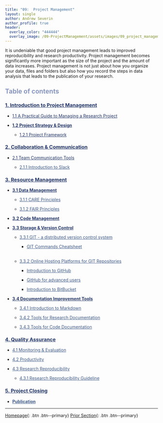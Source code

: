 ```yaml
---
title: "09:  Project Management"
layout: single
author: Andrew Severin
author_profile: true
header:
  overlay_color: "444444"
  overlay_image: /09-ProjectManagement/assets/images/09_project_management_banner.png
---
```



It is undeniable that good project management leads to improved reproducibility and research productivity.  Project management becomes significantly more important as the size of the project and the amount of data increases. Project management is not just about how you organize your data, files and folders but also how you record the steps in data analysis that leads to the publication of your research.  


## <span style="color: #8997c1;">Table of contents</span>


### **<a href="09-ProjectManagement/00-RESEARCH-PROJECT/01-project-management-overview" style="color: #24376b;">1. Introduction to Project Management</a>**

* <a href="09-ProjectManagement/00-RESEARCH-PROJECT/02-intro-to-project-management" style="color: #24376b;">1.1 A Practical Guide to Managing a Research Project</a>

* <b><a href="09-ProjectManagement/00-RESEARCH-PROJECT/03-project-strategy-design" style="color: #24376b;">1.2 Project Strategy & Design</a></b>

  * <a href="09-ProjectManagement/00-RESEARCH-PROJECT/04-project-framework" style="color: #24376b;">1.2.1 Project Framework</a>


### **<a href="09-ProjectManagement/01-COMMUNICATION/00-collaboration-communication" style="color: #24376b;">2. Collaboration & Communication</a>**

* <a href="09-ProjectManagement/01-COMMUNICATION/01-team-communication-tools" style="color: #24376b;">2.1 Team Communication Tools</a>

  * <a href="09-ProjectManagement/01-COMMUNICATION/02-intro-to-slack" style="color: #3f5a8a;">2.1.1 Introduction to Slack</a>


### **<a href="09-ProjectManagement/02-MANAGEMENT/00-intro-resource-management" style="color: #24376b;">3. Resource Management</a>**

* <b><a href="09-ProjectManagement/02-MANAGEMENT/03-DATA/01-data-management" style="color: #24376b;">3.1 Data Management</a></b>

  * <a href="09-ProjectManagement/02-MANAGEMENT/03-DATA/02-care-principles" style="color: #3f5a8a;">3.1.1 CARE Principles</a>

  * <a href="09-ProjectManagement/02-MANAGEMENT/03-DATA/03-fair-principles" style="color: #3f5a8a;">3.1.2 FAIR Principles</a>

* <b><a href="09-ProjectManagement/02-MANAGEMENT/01-SOURCE-CODE/00-code-developments" style="color: #24376b;">3.2 Code Management</a></b>

* <b><a href="09-ProjectManagement/02-MANAGEMENT/01-SOURCE-CODE/01-storage-version-control" style="color: #24376b;">3.3 Storage & Version Control</a></b>

  * <a href="09-ProjectManagement/02-MANAGEMENT/01-SOURCE-CODE/02-intro-to-git" style="color: #3f5a8a;">3.3.1 GIT - a distributed version control system</a>

    * <a href="09-ProjectManagement/02-MANAGEMENT/01-SOURCE-CODE/02A-git-cheatsheet" style="color: #3f5a8a;">GIT Commands Cheatsheet</a><br><br>

  * <a href="09-ProjectManagement/02-MANAGEMENT/01-SOURCE-CODE/03-repo-hosting-platforms" style="color: #3f5a8a;">3.3.2 Online Hosting Platforms for GIT Repositories</a>

    * <a href="09-ProjectManagement/02-MANAGEMENT/01-SOURCE-CODE/04-intro-to-github" style="color: #3f5a8a;">Introduction to GitHub</a>

    * <a href="09-ProjectManagement/02-MANAGEMENT/01-SOURCE-CODE/04A-github-advanced" style="color: #3f5a8a;">GitHub for advanced users</a>

    * <a href="09-ProjectManagement/02-MANAGEMENT/01-SOURCE-CODE/05-intro-to-bitbucket" style="color: #3f5a8a;">Introduction to BitBucket</a>


* <b><a href="09-ProjectManagement/02-MANAGEMENT/02-DOCUMENTATION/01-documentation-improvement-tools" style="color: #24376b;">3.4 Documentation Improvement Tools</a></b>

  * <a href="09-ProjectManagement/02-MANAGEMENT/02-DOCUMENTATION/02-intro-to-markdown" style="color: #3f5a8a;">3.4.1 Introduction to Markdown</a>

  * <a href="09-ProjectManagement/02-MANAGEMENT/02-DOCUMENTATION/03-project_documentation" style="color: #3f5a8a;">3.4.2 Tools for Research Documentation</a>

  * <a href="09-ProjectManagement/02-MANAGEMENT/02-DOCUMENTATION/04-code_documentation" style="color: #3f5a8a;">3.4.3 Tools for Code Documentation</a>

### **<a href="09-ProjectManagement/03-PRODUCTIVITY/00-quality-assurance" style="color: #24376b;">4. Quality Assurance</a>**

* <a href="09-ProjectManagement/03-PRODUCTIVITY/01-monitoring-evaluation" style="color: #3f5a8a;">4.1 Monitoring & Evaluation</a>

* <a href="09-ProjectManagement/03-PRODUCTIVITY/02-productivity" style="color: #3f5a8a;">4.2 Productivity</a>

* <a href="09-ProjectManagement/03-PRODUCTIVITY/03-reproducibility" style="color: #3f5a8a;">4.3 Research Reproducibility</a>

  * <a href="09-ProjectManagement/03-PRODUCTIVITY/03-tutorial-research-reproducibility" style="color: #3f5a8a;">4.3.1 Research Reproducibility Guideline</a>

### **<a href="09-ProjectManagement/04-PUBLICATION/01-project-closing" style="color: #24376b;">5. Project Closing</a>**

* <b><a href="09-ProjectManagement/04-PUBLICATION/02-publication" style="color: #3f5a8a;">Publication</a></b>


---

[Homepage](../index.md){: .btn  .btn--primary}
[Prior Section](../08-DataVisualization/00-DataVisualization-LandingPage){: .btn  .btn--primary}
<!-- [Next Section](04-DevelopmentEnvironment/00-DevelopmentEnvironment-LandingPage){: .btn  .btn--primary} -->
